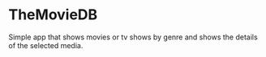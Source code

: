 # TheMovieDB
Simple app that shows movies or tv shows by genre and shows the details of the selected media.
